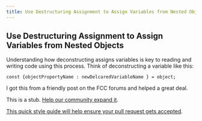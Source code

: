 ```yaml
---
title: Use Destructuring Assignment to Assign Variables from Nested Objects
---
```

## Use Destructuring Assignment to Assign Variables from Nested Objects

Understanding how deconstructing assigns variables is key to reading and writing code using this process.
Think of deconstructing a variable like this:

    const {objectPropertyName : newDelcaredVariableName } = object;

I got this from a friendly post on the FCC forums and helped a great deal.



This is a stub. <a href='https://github.com/freecodecamp/guides/tree/master/src/pages/certifications/javascript-algorithms-and-data-structures/es6/use-destructuring-assignment-to-assign-variables-from-nested-objects/index.md' target='_blank' rel='nofollow'>Help our community expand it</a>.

<a href='https://github.com/freecodecamp/guides/blob/master/README.md' target='_blank' rel='nofollow'>This quick style guide will help ensure your pull request gets accepted</a>.

<!-- The article goes here, in GitHub-flavored Markdown. Feel free to add YouTube videos, images, and CodePen/JSBin embeds  -->

